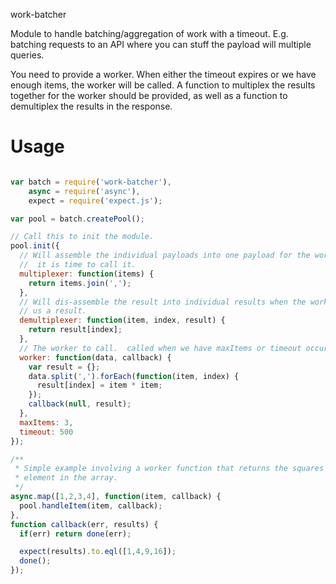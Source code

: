 work-batcher

Module to handle batching/aggregation of work with a timeout. E.g. batching
requests to an API where you can stuff the payload will multiple queries.

You need to provide a worker.  When either the timeout expires or we have
enough items, the worker will be called. A function to multiplex the results
together for the worker should be provided, as well as a function to
demultiplex the results in the response.

# Usage
```javascript

var batch = require('work-batcher'),
    async = require('async'),
    expect = require('expect.js');

var pool = batch.createPool();

// Call this to init the module.
pool.init({
  // Will assemble the individual payloads into one payload for the worker when
  //  it is time to call it.
  multiplexer: function(items) {
    return items.join(',');
  },
  // Will dis-assemble the result into individual results when the worker gives
  // us a result.
  demultiplexer: function(item, index, result) {
    return result[index];
  },
  // The worker to call.  called when we have maxItems or timeout occurs.
  worker: function(data, callback) {
    var result = {};
    data.split(',').forEach(function(item, index) {
      result[index] = item * item;
    });
    callback(null, result);
  },
  maxItems: 3,
  timeout: 500
});

/**
 * Simple example involving a worker function that returns the squares of each
 * element in the array.
 */
async.map([1,2,3,4], function(item, callback) {
  pool.handleItem(item, callback);
},
function callback(err, results) {
  if(err) return done(err);

  expect(results).to.eql([1,4,9,16]);
  done();
});
```
